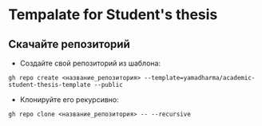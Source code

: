 # Tempalate for Student's thesis

## Скачайте репозиторий

- Создайте свой репозиторий из шаблона:
``` shell
gh repo create <название_репозитория> --template=yamadharma/academic-student-thesis-template --public
```

- Клонируйте его рекурсивно:
``` shell
gh repo clone <название_репозитория> -- --recursive
```



